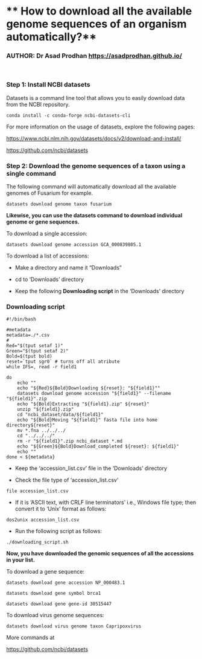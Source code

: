 # ** How to download all the available genome sequences of an organism automatically?** <br />


### **AUTHOR: Dr Asad Prodhan** **https://asadprodhan.github.io/**


<br />


### **Step 1: Install NCBI datasets**


Datasets is a command line tool that allows you to easily download data from the NCBI repository.


```
conda install -c conda-forge ncbi-datasets-cli
```


For more information on the usage of datasets, explore the following pages:


https://www.ncbi.nlm.nih.gov/datasets/docs/v2/download-and-install/


https://github.com/ncbi/datasets

 
### **Step 2: Download the genome sequences of a taxon using a single command**


The following command will automatically download all the available genomes of Fusarium for example.


```
datasets download genome taxon fusarium
```


**Likewise, you can use the datasets command to download individual genome or gene sequences.**


To download a single accession:


```
datasets download genome accession GCA_000839805.1
```


To download a list of accessions:


- Make a directory and name it “Downloads”


- cd to ‘Downloads’ directory


- Keep the following **Downloading script** in the ‘Downloads’ directory 


### **Downloading script**


```
#!/bin/bash

#metadata
metadata=./*.csv
#
Red="$(tput setaf 1)"
Green="$(tput setaf 2)"
Bold=$(tput bold)
reset=`tput sgr0` # turns off all atribute
while IFS=, read -r field1  

do 
    echo ""
    echo "${Red}${Bold}Downloading ${reset}: "${field1}"" 
    datasets download genome accession "${field1}" --filename "${field1}".zip
    echo "${Bold}Extracting "${field1}.zip" ${reset}"
    unzip "${field1}.zip" 
    cd "ncbi_dataset/data/${field1}" 
    echo "${Bold}Moving "${field1}" fasta file into home directory${reset}"
    mv *.fna ../../../
    cd "../../../"
    rm -r "${field1}".zip ncbi_dataset *.md  
    echo "${Green}${Bold}Download_completed ${reset}: ${field1}" 
    echo ""
done < ${metadata}

```


- Keep the ‘accession_list.csv’ file in the ‘Downloads’ directory 


- Check the file type of ‘accession_list.csv’

  
```
file accession_list.csv
```


- If it is ‘ASCII text, with CRLF line terminators’ i.e., Windows file type; then convert it to ‘Unix’ format as follows:


```
dos2unix accession_list.csv
```


- Run the following script as follows:


```
./downloading_script.sh
```


**Now, you have downloaded the genomic sequences of all the accessions in your list.**


To download a gene sequence:


```
datasets download gene accession NP_000483.1
```


```
datasets download gene symbol brca1
```


```
datasets download gene gene-id 30515447
```


To download virus genome sequences:


```
datasets download virus genome taxon Capripoxvirus
```


More commands at 

https://github.com/ncbi/datasets



